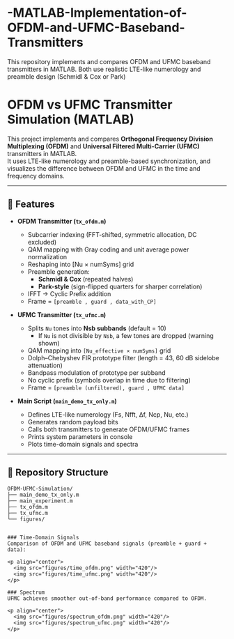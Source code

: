 # -MATLAB-Implementation-of-OFDM-and-UFMC-Baseband-Transmitters
This repository implements and compares OFDM and UFMC baseband transmitters in MATLAB. Both use realistic LTE-like numerology and preamble design (Schmidl &amp; Cox or Park)
# OFDM vs UFMC Transmitter Simulation (MATLAB)

This project implements and compares **Orthogonal Frequency Division Multiplexing (OFDM)** and **Universal Filtered Multi-Carrier (UFMC)** transmitters in MATLAB.  
It uses LTE-like numerology and preamble-based synchronization, and visualizes the difference between OFDM and UFMC in the time and frequency domains.

---

## 📌 Features
- **OFDM Transmitter (`tx_ofdm.m`)**
  - Subcarrier indexing (FFT-shifted, symmetric allocation, DC excluded)
  - QAM mapping with Gray coding and unit average power normalization
  - Reshaping into [Nu × numSyms] grid
  - Preamble generation:
    - **Schmidl & Cox** (repeated halves)  
    - **Park-style** (sign-flipped quarters for sharper correlation)
  - IFFT → Cyclic Prefix addition
  - Frame = `[preamble , guard , data_with_CP]`

- **UFMC Transmitter (`tx_ufmc.m`)**
  - Splits `Nu` tones into **Nsb subbands** (default = 10)  
    - If `Nu` is not divisible by `Nsb`, a few tones are dropped (warning shown)
  - QAM mapping into `[Nu_effective × numSyms]` grid
  - Dolph–Chebyshev FIR prototype filter (length = 43, 60 dB sidelobe attenuation)
  - Bandpass modulation of prototype per subband
  - No cyclic prefix (symbols overlap in time due to filtering)
  - Frame = `[preamble (unfiltered), guard , UFMC data]`

- **Main Script (`main_demo_tx_only.m`)**
  - Defines LTE-like numerology (Fs, Nfft, Δf, Ncp, Nu, etc.)
  - Generates random payload bits
  - Calls both transmitters to generate OFDM/UFMC frames
  - Prints system parameters in console
  - Plots time-domain signals and spectra

---

## 📂 Repository Structure
```text
OFDM-UFMC-Simulation/
├── main_demo_tx_only.m
├── main_experiment.m
├── tx_ofdm.m
├── tx_ufmc.m
└── figures/


### Time-Domain Signals
Comparison of OFDM and UFMC baseband signals (preamble + guard + data):

<p align="center">
  <img src="figures/time_ofdm.png" width="420"/>
  <img src="figures/time_ufmc.png" width="420"/>
</p>

### Spectrum
UFMC achieves smoother out-of-band performance compared to OFDM.

<p align="center">
  <img src="figures/spectrum_ofdm.png" width="420"/>
  <img src="figures/spectrum_ufmc.png" width="420"/>
</p>

